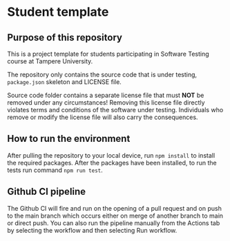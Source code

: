 # Student template

## Purpose of this repository

This is a project template for students participating in Software Testing course
at Tampere University.

The repository only contains the source code that is under testing, `package.json` skeleton
and LICENSE file.

Source code folder contains a separate license file that must **NOT** be removed under any circumstances!
Removing this license file directly violates terms and conditions of the software under testing.
Individuals who remove or modify the license file will also carry the consequences.

## How to run the environment

After pulling the repository to your local device, run `npm install` to install the required packages. After the packages have been installed, to run the tests run command `npm run test`.

## Github CI pipeline

The Github CI will fire and run on the opening of a pull request and on push to the main branch which occurs either on merge of another branch to main or direct push. You can also run the pipeline manually from the Actions tab by selecting the workflow and then selecting Run workflow.